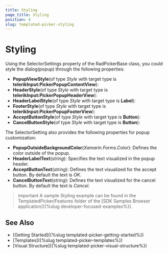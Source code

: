```yaml
---
title: Styling
page_title: Styling
position: 4
slug: templated-picker-styling
---
```


# Styling

Using the SelectorSettings property of the RadPickerBase class, you could style the dialog(popup) through the following properties:

* **PopupViewStyle**(of type *Style* with target type is **telerikInput:PickerPopupContentView**):
* **HeaderStyle**(of type *Style* with target type is **telerikInput:PickerPopupHeaderView**):
* **HeaderLabelStyle**(of type *Style* with target type is **Label**):
* **FooterStyle**(of type *Style* with target type is **telerikInput:PickerPopupFooterView**):
* **AcceptButtonStyle**(of type *Style* with target type is **Button**):
* **CancelButtonStyle**(of type *Style* with target type is **Button**):

The SelectorSetting also provides the following properties for popup customization:

* **PopupOutsideBackgroundColor**(*Xamarin.Forms.Color*): Defines the color outside of the popup.
* **HeaderLabelText**(*string*): Specifies the text visualized in the popup header.
* **AcceptButtonText**(*string*): Defines the text visualized for the accept button. By default the text is *OK*.
* **CancelButtonText**(*string*): Defines the text visualized for the cancel button. By default the text is *Cancel*. 

>important A sample Styling example can be found in the TemplatedPicker/Features folder of the [SDK Samples Browser application]({%slug developer-focused-examples%}).

## See Also

- [Getting Started]({%slug templated-picker-getting-started%})
- [Templates]({%slug templated-picker-templates%})
- [Visual Structure]({%slug templated-picker-visual-structure%})